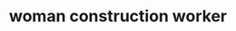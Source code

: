 ---
layout: smileys&emotion
title: woman construction worker
emoji: woman_construction_worker
permalink: 👷‍♀️.html
image: assets/img/3moji/woman_construction_worker.png
---